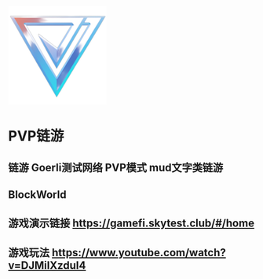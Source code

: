 ![image](https://raw.githubusercontent.com/fileweb3serve/document/main/logo.png)<br>

# PVP链游 <br>

## 链游 Goerli测试网络  PVP模式  mud文字类链游 <br>

## BlockWorld

## 游戏演示链接 https://gamefi.skytest.club/#/home  <br>

## 游戏玩法 https://www.youtube.com/watch?v=DJMiIXzduI4 <br>






